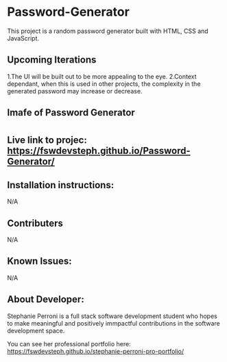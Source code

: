 # Password-Generator

This project is a random password generator built with HTML, CSS and JavaScript.

## Upcoming Iterations

1.The UI will be built out to be more appealing to the eye.
2.Context dependant, when this is used in other projects, the complexity in the generated password may increase or decrease.

## Imafe of Password Generator

# <link src="./assets/Pandom-Pass-Generator.png">

## Live link to projec: https://fswdevsteph.github.io/Password-Generator/

## Installation instructions:

N/A

## Contributers

N/A

## Known Issues:

N/A

## About Developer:

Stephanie Perroni is a full stack software development student who hopes to make meaningful and positively immpactful contributions in the software development space.

You can see her professional portfolio here: https://fswdevsteph.github.io/stephanie-perroni-pro-portfolio/
